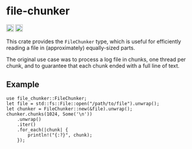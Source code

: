 # file-chunker

[<img alt="crates.io" src="https://img.shields.io/crates/v/file-chunker.svg?style=for-the-badge&color=fc8d62&logo=rust" height="20">](https://crates.io/crates/file-chunker)
[<img alt="build status" src="https://img.shields.io/github/actions/workflow/status/acj/file-chunker/ci.yml?branch=main" height="20">](https://github.com/acj/file-chunker/actions?query=branch%3Amain)

This crate provides the `FileChunker` type, which is useful for efficiently reading a file
in (approximately) equally-sized parts.

The original use case was to process a log file in chunks, one thread per chunk, and to
guarantee that each chunk ended with a full line of text.

## Example

```rust,no_run
use file_chunker::FileChunker;
let file = std::fs::File::open("/path/to/file").unwrap();
let chunker = FileChunker::new(&file).unwrap();
chunker.chunks(1024, Some('\n'))
    .unwrap()
    .iter()
    .for_each(|chunk| {
        println!("{:?}", chunk);
    });
```
